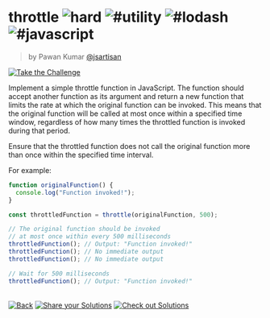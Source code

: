 <!--info-header-start--><h1>throttle <img src="https://img.shields.io/badge/-hard-de3d37" alt="hard"/> <img src="https://img.shields.io/badge/-%23utility-999" alt="#utility"/> <img src="https://img.shields.io/badge/-%23lodash-999" alt="#lodash"/> <img src="https://img.shields.io/badge/-%23javascript-999" alt="#javascript"/></h1><blockquote><p>by Pawan Kumar <a href="https://github.com/jsartisan" target="_blank">@jsartisan</a></p></blockquote><p><a href="https://frontend-challenges.com/challenges/00020-hard-throttle" target="_blank"><img src="https://img.shields.io/badge/-Take%20the%20Challenge-0d99ff?logo=javascript&logoColor=white" alt="Take the Challenge"/></a> </p><!--info-header-end-->

Implement a simple throttle function in JavaScript. The function should accept another function as its argument and return a new function that limits the rate at which the original function can be invoked. This means that the original function will be called at most once within a specified time window, regardless of how many times the throttled function is invoked during that period.

Ensure that the throttled function does not call the original function more than once within the specified time interval.

For example:

```javascript
function originalFunction() {
  console.log("Function invoked!");
}

const throttledFunction = throttle(originalFunction, 500);

// The original function should be invoked 
// at most once within every 500 milliseconds
throttledFunction(); // Output: "Function invoked!"
throttledFunction(); // No immediate output
throttledFunction(); // No immediate output

// Wait for 500 milliseconds
throttledFunction(); // Output: "Function invoked!"
```


<!--info-footer-start--><br><a href="../../README.md" target="_blank"><img src="https://img.shields.io/badge/-Back-grey" alt="Back"/></a> <a href="https://github.com/jsartisan/frontend-challenges/issues/new?template=answer.md&labels=answer,20,undefined&title=20%20-%20throttle&body=" target="_blank"><img src="https://img.shields.io/badge/-Share%20your%20Solutions-teal" alt="Share your Solutions"/></a> <a href="https://github.com/jsartisan/frontend-challenges/issues?q=label%3A20+label%3Aanswer+sort%3Areactions-%2B1-desc" target="_blank"><img src="https://img.shields.io/badge/-Check%20out%20Solutions-de5a77?logo=awesome-lists&logoColor=white" alt="Check out Solutions"/></a> <!--info-footer-end-->